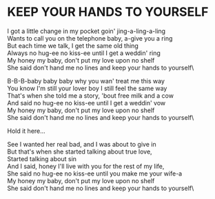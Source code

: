 # KEEP YOUR HANDS TO YOURSELF

I got a little change in my pocket goin' jing-a-ling-a-ling\
Wants to call you on the telephone baby, a-give you a ring\
But each time we talk, I get the same old thing\
Always no hug-ee no kiss-ee until I get a weddin' ring\
My honey my baby, don't put my love upon no shelf\
She said don't hand me no lines and keep your hands to yourself\

B-B-B-baby baby baby why you wan' treat me this way\
You know I'm still your lover boy I still feel the same way\
That's when she told me a story, 'bout free milk and a cow\
And said no hug-ee no kiss-ee until I get a weddin' vow\
My honey my baby, don't put my love upon no shelf\
She said don't hand me no lines and keep your hands to yourself\

Hold it here...

See I wanted her real bad, and I was about to give in\
But that's when she started talking about true love,\
Started talking about sin\
And I said, honey I'll live with you for the rest of my life,\
She said no hug-ee no kiss-ee until you make me your wife-a\
My honey my baby, don't put my love upon no shelf\
She said don't hand me no lines and keep your hands to yourself\
